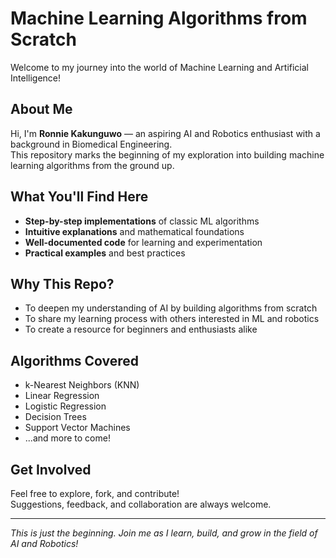 # Machine Learning Algorithms from Scratch

Welcome to my journey into the world of Machine Learning and Artificial Intelligence!

## About Me

Hi, I'm **Ronnie Kakunguwo** — an aspiring AI and Robotics enthusiast with a background in Biomedical Engineering.  
This repository marks the beginning of my exploration into building machine learning algorithms from the ground up.

## What You'll Find Here

- **Step-by-step implementations** of classic ML algorithms
- **Intuitive explanations** and mathematical foundations
- **Well-documented code** for learning and experimentation
- **Practical examples** and best practices

## Why This Repo?

- To deepen my understanding of AI by building algorithms from scratch
- To share my learning process with others interested in ML and robotics
- To create a resource for beginners and enthusiasts alike

## Algorithms Covered

- k-Nearest Neighbors (KNN)
- Linear Regression
- Logistic Regression
- Decision Trees
- Support Vector Machines
- ...and more to come!

## Get Involved

Feel free to explore, fork, and contribute!  
Suggestions, feedback, and collaboration are always welcome.

---

*This is just the beginning. Join me as I learn, build, and grow in the field of AI and Robotics!*